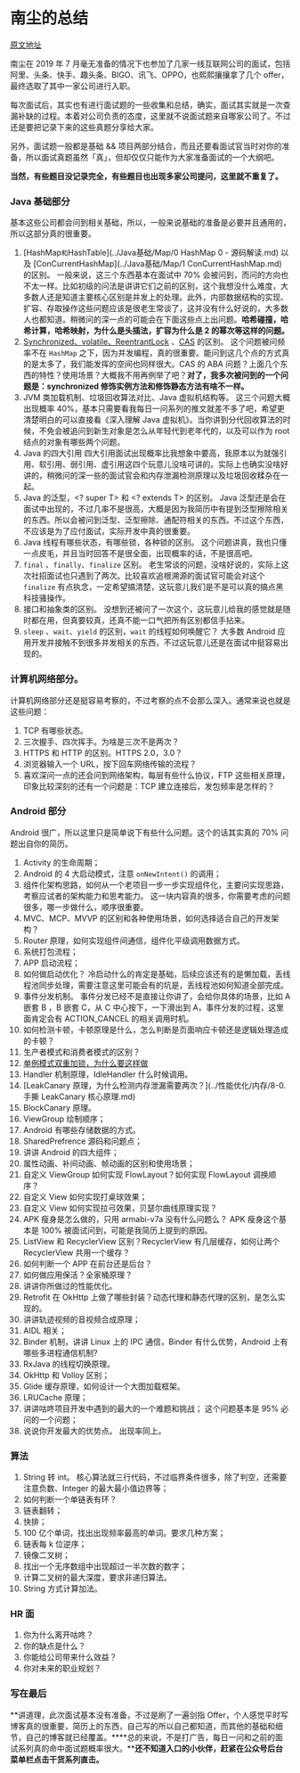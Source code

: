 # 南尘的总结

[原文地址](https://mp.weixin.qq.com/s/iY1s5ocUubj6OWDiinh8_Q)

南尘在 2019 年 7 月毫无准备的情况下也参加了几家一线互联网公司的面试，包括阿里、头条、快手、趣头条、BIGO、讯飞、OPPO，也熙熙攘攘拿了几个 offer，最终选取了其中一家公司进行入职。

每次面试后，其实也有进行面试题的一些收集和总结，确实，面试其实就是一次查漏补缺的过程。本着对公司负责的态度，这里就不说面试题来自哪家公司了。不过还是要把记录下来的这些真题分享给大家。

另外，面试题一般都是基础 && 项目两部分结合，而且还要看面试官当时对你的准备，所以面试真题虽然「真」，但却仅仅只能作为大家准备面试的一个大纲吧。

**当然，有些题目没记录完全，有些题目也出现多家公司提问，这里就不重复了。**

### Java 基础部分

基本这些公司都会问到相关基础，所以，一般来说基础的准备是必要并且通用的，所以这部分真的很重要。

1. [HashMap` 和 `HashTable](../Java基础/Map/0 HashMap 0 - 源码解读.md)  以及 [ConCurrentHashMap](../Java基础/Map/1 ConCurrentHashMap.md) 的区别。
   一般来说，这三个东西基本在面试中 70% 会被问到，而问的方向也不太一样。比如初级的问法是讲讲它们之前的区别，这个我想没什么难度，大多数人还是知道主要核心区别是并发上的处理。此外，内部数据结构的实现、扩容、存取操作这些问题应该是很老生常谈了，这并没有什么好说的，大多数人也都知道。稍微问的深一点的可能会在下面这些点上出问题。**哈希碰撞，哈希计算，哈希映射，为什么是头插法，扩容为什么是 2 的幂次等这样的问题。**
2.  [Synchronized、volatile、ReentrantLock](../并发编程/Synchronized、volatile、ReentrantLock.md)  、[CAS](../并发编程/CAS.md) 的区别。
   这个问题被问频率不在 `HashMap` 之下，因为并发编程，真的很重要。能问到这几个点的方式真的是太多了，我们能发挥的空间也同样很大。CAS 的 ABA 问题？上面几个东西的特性？使用场景？大概我不用再例举了吧？**对了，我多次被问到的一个问题是：synchronized 修饰实例方法和修饰静态方法有啥不一样。**
3. JVM 类加载机制、垃圾回收算法对比、Java 虚拟机结构等。
   这三个问题大概出现概率 40%，基本只需要看我每日一问系列的推文就差不多了吧，希望更清楚明白的可以直接看《深入理解 Java 虚拟机》。当你讲到分代回收算法的时候，不免会被追问到新生对象是怎么从年轻代到老年代的，以及可以作为 root 结点的对象有哪些两个问题。
4. Java 的四大引用
   四大引用面试出现概率比我想象中要高，我原本以为就强引用、软引用、弱引用、虚引用这四个玩意儿没啥可讲的。实际上也确实没啥好讲的，稍微问的深一些的面试官会和内存泄漏检测原理以及垃圾回收糅杂在一起。
5. Java 的泛型，<? super T> 和 <? extends T> 的区别。
   Java 泛型还是会在面试中出现的，不过几率不是很高，大概是因为我简历中有提到泛型擦除相关的东西。所以会被问到泛型、泛型擦除、通配符相关的东西。不过这个东西，不应该是为了应付面试，实际开发中真的很重要。
6. Java 线程有哪些状态，有哪些锁，各种锁的区别。
   这个问题讲真，我也只懂一点皮毛，并且当时回答不是很全面，出现概率的话，不是很高吧。
7. `final` 、`finally`、`finalize` 区别。
   老生常谈的问题，没啥好说的，实际上这次社招面试也只遇到了两次。比较喜欢追根溯源的面试官可能会对这个 `finalize` 有点执念，一定希望搞清楚，这玩意儿我们是不是可以真的搞点黑科技骚操作。
8. 接口和抽象类的区别。
   没想到还被问了一次这个，这玩意儿给我的感觉就是随时都在用，但真要较真，还真不能一口气把所有区别都信手拈来。
9. `sleep` 、`wait`、`yield` 的区别，`wait` 的线程如何唤醒它？
   大多数 Android 应用开发并接触不到很多并发相关的东西，不过这玩意儿还是在面试中挺容易出现的。

### 计算机网络部分。

计算机网络部分还是挺容易考察的，不过考察的点不会那么深入。通常来说也就是这些问题：

1. TCP 有哪些状态。
2. 三次握手、四次挥手。为啥是三次不是两次？
3. HTTPS 和 HTTP 的区别。HTTPS 2.0，3.0？
4. 浏览器输入一个 URL，按下回车网络传输的流程？
5. 喜欢深问一点的还会问到网络架构，每层有些什么协议，FTP 这些相关原理，印象比较深刻的还有一个问题是：TCP 建立连接后，发包频率是怎样的？

### Android 部分

Android 很广，所以这里只是简单说下有些什么问题。这个的话其实真的 70% 问题出自你的简历。

1. Activity 的生命周期；
2. Android 的 4 大启动模式，注意 `onNewIntent()` 的调用；
3. 组件化架构思路，如何从一个老项目一步一步实现组件化，主要问实现思路，考察应试者的架构能力和思考能力。
   这一块内容真的很多，你需要考虑的问题很多，哪一步做什么，顺序很重要。
4. MVC、MCP、MVVP 的区别和各种使用场景，如何选择适合自己的开发架构？
5. Router 原理，如何实现组件间通信，组件化平级调用数据方式。
6. 系统打包流程；
7. APP 启动流程；
8. 如何做启动优化？
   冷启动什么的肯定是基础，后续应该还有的是懒加载，丢线程池同步处理，需要注意这里可能会有的坑是，丢线程池如何知道全部完成。
9. 事件分发机制。
   事件分发已经不是直接让你讲了，会给你具体的场景，比如 A 嵌套 B ，B 嵌套 C，从 C 中心按下，一下滑出到 A，事件分发的过程，这里面肯定会有 ACTION_CANCEL 的相关调用时机。
10. 如何检测卡顿，卡顿原理是什么，怎么判断是页面响应卡顿还是逻辑处理造成的卡顿？
11. 生产者模式和消费者模式的区别？
12. [单例模式双重加锁，为什么要这样做]((单例：双重检验与并发.md) )
13. Handler 机制原理，IdleHandler 什么时候调用。
14. [LeakCanary 原理，为什么检测内存泄漏需要两次？](../性能优化/内存/8-0. 手撕 LeakCanary 核心原理.md)
15. BlockCanary 原理。
16. ViewGroup 绘制顺序；
17. Android 有哪些存储数据的方式。
18. SharedPrefrence 源码和问题点；
19. 讲讲 Android 的四大组件；
20. 属性动画、补间动画、帧动画的区别和使用场景；
21. 自定义 ViewGroup 如何实现 FlowLayout？如何实现 FlowLayout 调换顺序？
22. 自定义 View 如何实现打桌球效果；
23. 自定义 View 如何实现拉弓效果，贝瑟尔曲线原理实现？
24. APK 瘦身是怎么做的，只用 armabi-v7a 没有什么问题么？
    APK 瘦身这个基本是 100% 被面试问到，可能是我简历上提到的原因。
25. ListView 和 RecyclerView 区别？RecyclerView 有几层缓存，如何让两个 RecyclerView 共用一个缓存？
26. 如何判断一个 APP 在前台还是后台？
27. 如何做应用保活？全家桶原理？
28. 讲讲你所做过的性能优化。
29. Retrofit 在 OkHttp 上做了哪些封装？动态代理和静态代理的区别，是怎么实现的。
30. 讲讲轨迹视频的音视频合成原理；
31. AIDL 相关；
32. Binder 机制，讲讲 Linux 上的 IPC 通信，Binder 有什么优势，Android 上有哪些多进程通信机制?
33. RxJava 的线程切换原理。
34. OkHttp 和 Volloy 区别；
35. Glide 缓存原理，如何设计一个大图加载框架。
36. LRUCache 原理；
37. 讲讲咕咚项目开发中遇到的最大的一个难题和挑战；
    这个问题基本是 95% 必问的一个问题；
38. 说说你开发最大的优势点。
    出现率同上。

### 算法

1. String 转 int。
   核心算法就三行代码，不过临界条件很多，除了判空，还需要注意负数、Integer 的最大最小值边界等；
2. 如何判断一个单链表有环？
3. 链表翻转；
4. 快排；
5. 100 亿个单词，找出出现频率最高的单词。要求几种方案；
6. 链表每 k 位逆序；
7. 镜像二叉树；
8. 找出一个无序数组中出现超过一半次数的数字；
9. 计算二叉树的最大深度，要求非递归算法。
10. String 方式计算加法。

### HR 面

1. 你为什么离开咕咚？
2. 你的缺点是什么？
3. 你能给公司带来什么效益？
4. 你对未来的职业规划？

###  

### 写在最后

**讲道理，此次面试基本没有准备，不过是刷了一遍剑指 Offer，个人感觉平时写博客真的很重要，简历上的东西，自己写的所以自己都知道，而其他的基础和细节，自己的博客就已经覆盖。****总的来说，不是打广告，每日一问和之前的面试系列真的命中面试题概率很大。****还不知道入口的小伙伴，赶紧在公众号后台菜单栏点击干货系列直击。**